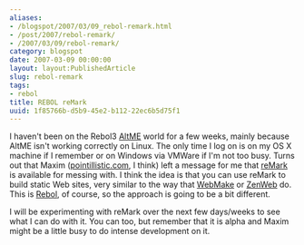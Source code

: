 ```yaml
---
aliases:
- /blogspot/2007/03/09_rebol-remark.html
- /post/2007/rebol-remark/
- /2007/03/09/rebol-remark/
category: blogspot
date: 2007-03-09 00:00:00
layout: layout:PublishedArticle
slug: rebol-remark
tags:
- rebol
title: REBOL reMark
uuid: 1f85766b-d5b9-45e2-b112-22ec6b5d75f1
---
```


I haven't been on the Rebol3 <a href="http://www.altme.com/">AltME</a> world for a few weeks, mainly because AltME isn't working correctly on Linux. The only time I log on is on my OS X machine if I remember or on Windows via VMWare if I'm not too busy. Turns out that Maxim (<a href="http://www.pointillistic.com/">pointillistic.com</a>, I think) left a message for me that <a href="http://www.pointillistic.com/open-REBOL/moa/steel/retools/remark/index.html">reMark</a> is available for messing with. I think the idea is that you can use reMark to build static Web sites, very similar to the way that <a href="http://webmake.taint.org/">WebMake</a> or <a href="http://zenspider.com/ZSS/Products/ZenWeb/index.html">ZenWeb</a> do. This is <a href="http://rebol.com/">Rebol</a>, of course, so the approach is going to be a bit different.
<!--more-->

I will be experimenting with reMark over the next few days/weeks to see what I can do with it. You can too, but remember that it is alpha and Maxim might be a little busy to do intense development on it.